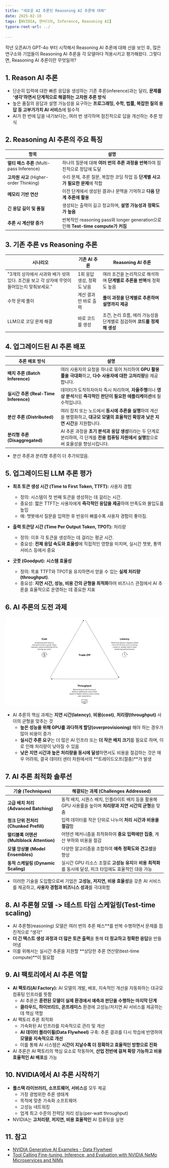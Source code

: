 ```yaml
---
title: "새로운 AI 추론인 Reasoning AI 추론에 대해"
date: 2025-02-10
tags: [NVIDIA, 엔비디아, Inference, Reasoning AI]
typora-root-url: ../

---
```




작년 오픈AI가 GPT-4o 부터 시작해서 Reasoning AI 추론에 대해 선을 보인 후, 많은 연구소와 기업들이 Reasoning AI 추론을 각 모델마다 적용시키고 평가해왔다. 그렇다면, Reasoning AI 추론이란 무엇일까? 



## 1. Reason AI 추론

* 단순히 입력에 대한 빠른 응답을 생성하는 기존 추론(inference)과는 달리,  **문제를 ‘생각’하면서 단계적으로 해결하는 고차원 추론 방식**
* 높은 품질의 응답과 설명 가능성을 요구하는 **프로그래밍, 수학, 법률, 복잡한 질의 응답 등 고부가가치 AI 서비스**에 필수적
* AI가 한 번에 답을 내기보다는, 여러 번 생각하며 점진적으로 답을 개선하는 추론 방식



## 2. Reasoning AI 추론의 주요 특징

| 항목                                      | 설명                                                         |
| ----------------------------------------- | ------------------------------------------------------------ |
| **멀티 패스 추론** (Multi-pass Inference) | 하나의 질문에 대해 **여러 번의 추론 과정을 반복**하여 점진적으로 정답에 도달 |
| **고차원 사고** (Higher-order Thinking)   | 수리 문제, 추론 질문, 복잡한 코딩 작업 등 **단계별 사고가 필요한 문제**에 적합 |
| **메모리 기반 연산**                      | 이전 단계에서 생성된 결과나 문맥을 기억하고 **다음 단계 추론에 활용** |
| **긴 응답 길이 및 품질**                  | 생성되는 출력이 길고 정교하며, **설명 가능성과 정확도가 높음** |
| **추론 시 계산량 증가**                   | 반복적인 reasoning pass와 longer generation으로 인해 **Test-time compute가 커짐** |



## 3. 기존 추론 vs Reasoning 추론

| 시나리오                                                     | 기존 AI 추론               | Reasoning AI 추론                                            |
| ------------------------------------------------------------ | -------------------------- | ------------------------------------------------------------ |
| "3개의 상자에서 사과와 배가 섞여 있다. 조건을 보고 각 상자에 무엇이 들어있는지 맞춰보세요." | 1회 응답 생성, 정확도 낮음 | 여러 조건을 논리적으로 해석하며 **단계별로 추론을 반복**해 정확도 높음 |
| 수학 문제 풀이                                               | 계산 결과만 바로 출력      | **풀이 과정을 단계별로 추론하며 설명까지 제공**              |
| LLM으로 코딩 문제 해결                                       | 바로 코드를 생성           | 조건, 논리 흐름, 에러 가능성을 단계별로 점검하며 **코드를 정제해 생성** |



## 4. 업그레이드된 AI 추론 배포

| **추론 배포 방식**                    | **설명**                                                     |
| ------------------------------------- | ------------------------------------------------------------ |
| **배치 추론 (Batch Inference)**       | 여러 사용자의 요청을 하나로 묶어 처리하여 **GPU 활용률을 극대화**하고, **다수 사용자에 대한 고처리량**을 제공합니다. |
| **실시간 추론 (Real-Time Inference)** | 데이터가 도착하자마자 즉시 처리하며, **자율주행**이나 **영상 분석**처럼 **즉각적인 판단이 필요한 애플리케이션**에 필수적입니다. |
| **분산 추론 (Distributed)**           | 여러 장치 또는 노드에서 **동시에 추론을 실행**하여 계산을 병렬화하고, **대규모 모델의 효율적인 확장과 낮은 지연 시간**을 지원합니다. |
| **분리형 추론 (Disaggregated)**       | AI 추론 과정을 **초기 분석과 응답 생성**이라는 두 단계로 분리하여, 각 단계를 **전용 컴퓨팅 자원에서 실행**함으로써 효율성을 향상시킵니다. |

* 분산 추론과 분리형 추론이 더 추가되었음.



## 5. 업그레이드된 LLM 추론 평가

* **최초 토큰 생성 시간 (Time to First Token, TTFT):** 사용자 경험
  * 정의: 시스템이 첫 번째 토큰을 생성하는 데 걸리는 시간.
  * 중요성: 짧은 TTFT는 사용자에게 **즉각적인 응답을 제공**하여 만족도와 몰입도를 높임
  * 예: 챗봇에서 질문을 입력한 후 반응이 빠를수록 사용자 경험이 좋아짐.

* **출력 토큰당 시간 (Time Per Output Token, TPOT):** 처리량
  * 정의: 이후 각 토큰을 생성하는 데 걸리는 평균 시간.
  * 중요성: **전체 응답 속도와 효율성**에 직접적인 영향을 미치며, 실시간 챗봇, 통역 서비스 등에서 중요
* **굿풋 (Goodput): 시스템 효율성**
  * 정의: 목표 TTFT와 TPOT을 유지하면서 얻을 수 있는 **실제 처리량(throughput)**.
  * 중요성: **지연 시간, 성능, 비용 간의 균형을 최적화**하여 비즈니스 관점에서 AI 추론을 효율적으로 운영하는 데 중요한 지표



## 6. AI 추론의 도전 과제

![그림 - AI 추론의 도전과제](/../images/2025-02/trade-off-ari.jpeg)

* AI 추론의 핵심 과제는 **지연 시간(latency)**, **비용(cost)**, **처리량(throughput)** 사이의 균형을 맞추는 것
  * **높은 성능을 위해 GPU를 과다하게 할당(overprovisioning)** 해야 하는 경우가 많아 비용이 증가
  * **실시간 추론 요구**는 더 많은 AI 인프라 또는 **더 작은 배치 크기**를 필요로 하며, 이로 인해 처리량이 낮아질 수 있음
  * **낮은 지연 시간과 높은 처리량을 동시에 달성**하면서도 비용을 절감하는 것은 매우 어려워, 결국 데이터 센터 차원에서의 **트레이드오프(절충)**가 발생



## 7. AI 추론 최적화 솔루션

| **기술 (Techniques)**                      | **해결되는 과제 (Challenges Addressed)**                     |
| ------------------------------------------ | ------------------------------------------------------------ |
| **고급 배치 처리 (Advanced Batching)**     | 동적 배치, 시퀀스 배치, 인플라이트 배치 등을 활용해 GPU 사용률을 높이며 **처리량과 지연 시간의 균형**을 맞춤 |
| **청크 단위 전처리 (Chunked Prefill)**     | 입력 데이터를 작은 단위로 나누어 **처리 시간과 비용을 절감**함 |
| **멀티블록 어텐션 (Multiblock Attention)** | 어텐션 메커니즘을 최적화하여 **중요 입력에만 집중**, 계산 부하와 비용을 절감 |
| **모델 앙상블 (Model Ensembles)**          | 다양한 알고리즘을 조합하여 **예측 정확도와 견고성**을 향상   |
| **동적 스케일링 (Dynamic Scaling)**        | 실시간 GPU 리소스 조절로 **고성능 유지**와 **비용 최적화**를 동시에 달성, 피크 타임에도 효율적인 대응 가능 |

* 이러한 기술을 도입함으로써 기업은 **고성능, 저지연, 비용 효율성**을 갖춘 AI 서비스를 제공하고, **사용자 경험과 비즈니스 성과**를 극대화함



## 8.  AI 추론형 모델 -> **테스트 타임 스케일링(Test-time scaling)** 

* AI 추론형(reasoning) 모델은 여러 번의 추론 패스**를 반복 수행하면서 문제를 점진적으로 “생각”
* **더 긴 텍스트 생성 과정과 더 많은 토큰 출력**을 통해 **더 정교하고 정확한 응답**을 만들어냄
* 이를 위해서는 실시간 추론을 지원할 **상당한 추론 연산량(test-time compute)**이 필요함



## 9.  AI 팩토리에서 AI 추론 역할 

* **AI 팩토리(AI Factory):** AI 모델의 개발, 배포, 지속적인 개선을 자동화하는 대규모 컴퓨팅 인프라를 뜻함
  * AI 추론은 **훈련된 모델이 실제 환경에서 예측과 판단을 수행하는 마지막 단계**
  * **클라우드, 하이브리드, 온프레미스** 환경에 고성능/저지연 AI 서비스를 제공하는 데 핵심 역할
* AI 팩토리 추론 최적화
  * 가속화된 AI 인프라를 지속적으로 관리 및 개선
  * **AI 데이터 플라이휠(Data Flywheel)** 구축: 추론 결과를 다시 학습에 반영하여 **모델을 지속적으로 개선**
  * 이를 통해 AI 시스템은 **시간이 지날수록 더 정확하고 효율적인 방향으로 진화**
* AI 추론은 AI 팩토리의 핵심 요소로 작동하며, **산업 전반에 걸쳐 확장 가능하고 비용 효율적인 AI 배포**를 가능



## 10.  NVIDIA에서 AI 추론 시작하기 

* **풀스택 라이브러리, 소프트웨어, 서비스**를 모두 제공
  * 가장 광범위한 추론 생태계
  * 목적에 맞춘 가속화 소프트웨어
  * 고성능 네트워킹
  * 업계 최고 수준의 전력당 처리 성능(per-watt throughput)
* NVIDIA는 **고처리량, 저지연, 비용 효율적인** AI 컴퓨팅을 실현



## 11.  참고 

* [NVIDIA Generative AI Examples - Data Flywheel](https://github.com/NVIDIA/GenerativeAIExamples#data-flywheel)
* [Tool Calling Fine-tuning, Inference, and Evaluation with NVIDIA NeMo Microservices and NIMs](https://github.com/NVIDIA/GenerativeAIExamples/blob/main/nemo/data-flywheel/tool-calling)

